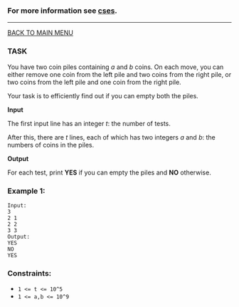 ### For more information see [cses](https://cses.fi/problemset/task/1754).
__________________________

[BACK TO MAIN MENU](../README.md)

### TASK

You have two coin piles containing *a* and *b* coins. On each move, you can either remove 
one coin from the left pile and two coins from the right pile, or two coins from the 
left pile and one coin from the right pile.

Your task is to efficiently find out if you can empty both the piles.

**Input**

The first input line has an integer *t*: the number of tests.

After this, there are *t* lines, each of which has two integers *a* and *b*: 
the numbers of coins in the piles.

**Output**

For each test, print **YES** if you can empty the piles and **NO** otherwise.

### Example 1:
```
Input:
3
2 1
2 2
3 3
Output:
YES
NO
YES
```

### Constraints:

* `1 <= t <= 10^5`
* `1 <= a,b <= 10^9`